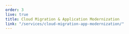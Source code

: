 ```yaml
---
order: 3
live: true
title: Cloud Migration & Application Modernization
link: "/services/cloud-migration-app-modernization/"
---
```

